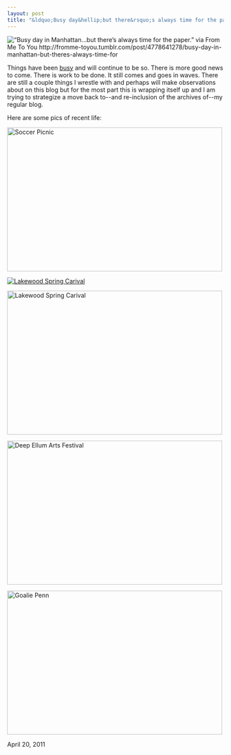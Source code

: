 ```yaml
---
layout: post
title: "&ldquo;Busy day&hellip;but there&rsquo;s always time for the paper.&rdquo;"
---
```


<img src="http://danielsjourney.com/files/tumblr_ljyjrpJZIz1qzcq51o1_500.gif" title="&ldquo;Busy day in Manhattan&hellip;but there&rsquo;s always time for the paper.&rdquo; via From Me To You http://fromme-toyou.tumblr.com/post/4778641278/busy-day-in-manhattan-but-theres-always-time-for">

Things have been [busy](http://twitter.com/#!/withextrasauce/status/60026226236080128) and will continue to be so. There is more good news to come. There is work to be done. It still comes and goes in waves. There are still a couple things I wrestle with and perhaps will make observations about on this blog but for the most part this is wrapping itself up and I am trying to strategize a move back to--and re-inclusion of the archives of--my regular blog.

Here are some pics of recent life:

<a href="http://www.flickr.com/photos/carissabyers/5631350506/" title="Soccer Picnic by carissabyers, on Flickr"><img src="http://farm6.static.flickr.com/5024/5631350506_f18bfaed10.jpg" width="500" height="334" alt="Soccer Picnic"></a>

<a href="http://www.flickr.com/photos/carissabyers/5609519035/" title="Lakewood Spring Carival by carissabyers, on Flickr"><img src="http://farm6.static.flickr.com/5224/5609519035_2888310e75_z.jpg" alt="Lakewood Spring Carival"></a>

<a href="http://www.flickr.com/photos/carissabyers/5610098872/" title="Lakewood Spring Carival by carissabyers, on Flickr"><img src="http://farm6.static.flickr.com/5145/5610098872_a1a00a86bc.jpg" width="500" height="334" alt="Lakewood Spring Carival"></a>

<a href="http://www.flickr.com/photos/carissabyers/5600708590/" title="Deep Ellum Arts Festival by carissabyers, on Flickr"><img src="http://farm6.static.flickr.com/5064/5600708590_0ed44e0c80.jpg" width="500" height="334" alt="Deep Ellum Arts Festival"></a>

<a href="http://www.flickr.com/photos/carissabyers/5607442933/" title="Goalie Penn by carissabyers, on Flickr"><img src="http://farm6.static.flickr.com/5106/5607442933_015ee04684.jpg" width="500" height="334" alt="Goalie Penn"></a>

<p class="date">April 20, 2011</p>